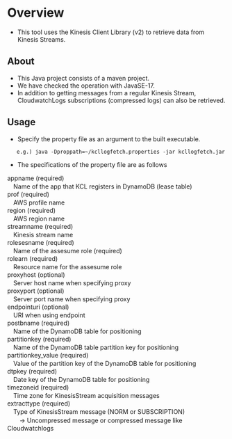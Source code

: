 # Overview

* This tool uses the Kinesis Client Library (v2) to retrieve data from Kinesis Streams.

## About

* This Java project consists of a maven project.
* We have checked the operation with JavaSE-17.
* In addition to getting messages from a regular Kinesis Stream, CloudwatchLogs subscriptions (compressed logs) can also be retrieved.

## Usage

* Specify the property file as an argument to the built executable.
```
   e.g.) java -Dproppath=~/kcllogfetch.properties -jar kcllogfetch.jar

```

* The specifications of the property file are as follows

appname (required)
<br>
　Name of the app that KCL registers in DynamoDB (lease table)
<br>
prof (required)
<br>
　AWS profile name
<br>
region (required)
<br>
　AWS region name
<br>
streamname (required)
<br>
　Kinesis stream name
<br>
rolesesname (required)
<br>
　Name of the assesume role (required)
<br>
rolearn (required)
<br>
　Resource name for the assesume role
<br>
proxyhost (optional)
<br>
　Server host name when specifying proxy
<br>
proxyport (optional)
<br>
　Server port name when specifying proxy
<br>
endpointuri (optional)
<br>
　URI when using endpoint
<br>
postbname (required)
<br>
　Name of the DynamoDB table for positioning
<br>
partitionkey (required)
<br>
　Name of the DynamoDB table partition key for positioning
<br>
partitionkey_value (required)
<br>
　Value of the partition key of the DynamoDB table for positioning
<br>
dtpkey (required)
<br>
　Date key of the DynamoDB table for positioning
<br>
timezoneid (required)
<br>
　Time zone for KinesisStream acquisition messages
<br>
extracttype (required)
<br>
　Type of KinesisStream message (NORM or SUBSCRIPTION)
<br>
　　-> Uncompressed message or compressed message like Cloudwatchlogs

